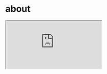 # about
<iframe src='https://raw.githubusercontent.com/CaiJingLong/some_asset/master/ijkplayer/logo.html'/>
